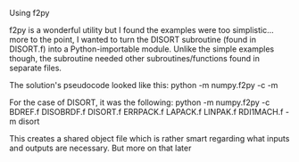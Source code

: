 Using f2py

f2py is a wonderful utility but I found the examples were too simplistic... more to the point, I wanted to turn the DISORT subroutine (found in DISORT.f) into a Python-importable module. Unlike the simple examples though, the subroutine needed other subroutines/functions found in separate files. 

The solution's pseudocode looked like this:
python -m numpy.f2py -c <my module.f and all dependent modules.f> -m <new module name> 

For the case of DISORT, it was the following:
python -m numpy.f2py -c BDREF.f DISOBRDF.f DISORT.f ERRPACK.f LAPACK.f LINPAK.f RDI1MACH.f -m disort

This creates a shared object file which is rather smart regarding what inputs and outputs are necessary. But more on that later
